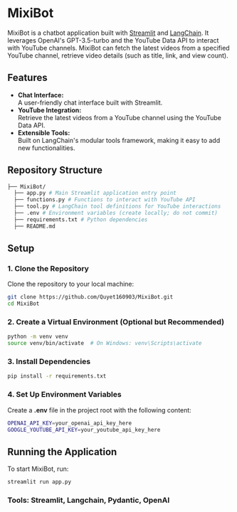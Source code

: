 # MixiBot

MixiBot is a chatbot application built with [Streamlit](https://streamlit.io/) and [LangChain](https://github.com/hwchase17/langchain). It leverages OpenAI's GPT-3.5-turbo and the YouTube Data API to interact with YouTube channels. MixiBot can fetch the latest videos from a specified YouTube channel, retrieve video details (such as title, link, and view count).

## Features

- **Chat Interface:**  
  A user-friendly chat interface built with Streamlit.
- **YouTube Integration:**  
  Retrieve the latest videos from a YouTube channel using the YouTube Data API.
- **Extensible Tools:**  
  Built on LangChain's modular tools framework, making it easy to add new functionalities.

## Repository Structure
```bash
├── MixiBot/
  ├── app.py # Main Streamlit application entry point
  ├── functions.py # Functions to interact with YouTube API
  ├── tool.py # LangChain tool definitions for YouTube interactions
  ├── .env # Environment variables (create locally; do not commit)
  ├── requirements.txt # Python dependencies
  ├── README.md
```
## Setup

### 1. Clone the Repository

Clone the repository to your local machine:

```bash
git clone https://github.com/Quyet160903/MixiBot.git
cd MixiBot
```

### 2. Create a Virtual Environment (Optional but Recommended)
```bash
python -m venv venv
source venv/bin/activate  # On Windows: venv\Scripts\activate
```

### 3. Install Dependencies
```bash
pip install -r requirements.txt
```

### 4. Set Up Environment Variables
Create a <b>.env</b>
file in the project root with the following content:
```bash
OPENAI_API_KEY=your_openai_api_key_here
GOOGLE_YOUTUBE_API_KEY=your_youtube_api_key_here
```

## Running the Application
To start MixiBot, run:
```bash
streamlit run app.py
```

### Tools: Streamlit, Langchain, Pydantic, OpenAI
